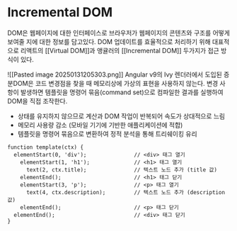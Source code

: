 # Incremental DOM
DOM은 웹페이지에 대한 인터페이스로 브라우저가 웹페이지의 콘텐츠와 구조를 어떻게 보여줄 지에 대한 정보를 담고있다. DOM 업데이트를 효율적으로 처리하기 위해 대표적으로 리액트의 [[Virtual DOM]]과 앵귤러의 [[Incremental DOM]] 두가지가 접근 방식이 있다.

![[Pasted image 20250131205303.png]]
Angular v9의 Ivy 렌더러에서 도입된 증분DOM은 코드 변경점을 찾을 때 메모리상에 가상의 표현을 사용하지 않는다. 변경 사항이 발생하면 템플릿을 명령어 묶음(command set)으로 컴파일한 결과를 실행하여 DOM을 직접 조작한다.

- 상태를 유지하지 않으므로 계산과 DOM 작업이 반복되어 속도가 상대적으로 느림
- 메모리 사용량 감소 (모바일 기기에 기반한 애플리케이션에 적합)
- 템플릿을 명령어 묶음으로 변환하여 정적 분석을 통해 트리쉐이킹 유리

```tsx
function template(ctx) {
  elementStart(0, 'div');               // <div> 태그 열기
    elementStart(1, 'h1');              // <h1> 태그 열기
      text(2, ctx.title);               // 텍스트 노드 추가 (title 값)
    elementEnd();                       // <h1> 태그 닫기
    elementStart(3, 'p');               // <p> 태그 열기
      text(4, ctx.description);         // 텍스트 노드 추가 (description 값)
    elementEnd();                       // <p> 태그 닫기
  elementEnd();                         // <div> 태그 닫기
}
```